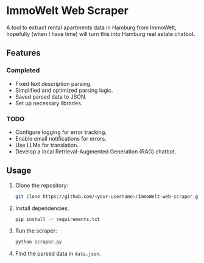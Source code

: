 # ImmoWelt Web Scraper

A tool to extract rental apartments data in Hamburg from ImmoWelt, hopefully (when I have time) will turn this into  Hamburg real estate chatbot.

## Features

### Completed
- Fixed text description parsing.
- Simplified and optimized parsing logic.
- Saved parsed data to JSON.
- Set up necessary libraries.

### TODO
- Configure logging for error tracking.
- Enable email notifications for errors.
- Use LLMs for translation.
- Develop a local Retrieval-Augmented Generation (RAG) chatbot.

## Usage
1. Clone the repository:
   ```bash
   git clone https://github.com/<your-username>/ImmoWelt-web-scraper.git
   ```
2. Install dependencies:
   ```bash
   pip install -r requirements.txt
   ```
3. Run the scraper:
   ```bash
   python scraper.py
   ```
4. Find the parsed data in `data.json`.
